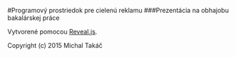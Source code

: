 #Programový prostriedok pre cielenú reklamu
###Prezentácia na obhajobu bakalárskej práce

Vytvorené pomocou [Reveal.js](http://lab.hakim.se/reveal-js/).

Copyright (c) 2015 Michal Takáč